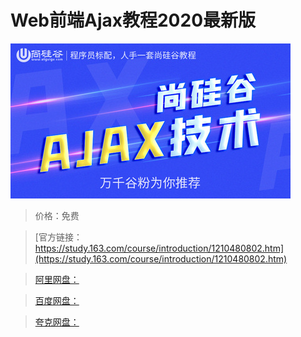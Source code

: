 # Web前端Ajax教程2020最新版

![img](../../../assets/study163/free/f2e271894933410182a3c01bf40fa714.jpg)

> 价格：免费

> [官方链接：https://study.163.com/course/introduction/1210480802.htm](https://study.163.com/course/introduction/1210480802.htm)

> [阿里网盘：]()

> [百度网盘：]()

> [夸克网盘：]()
